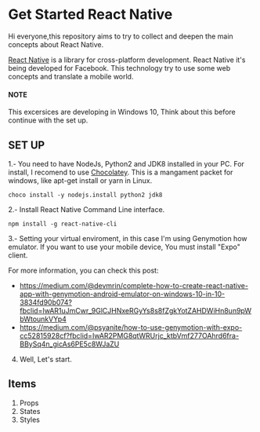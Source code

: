 # Get Started React Native

Hi everyone,this repository aims to try to collect and deepen the main concepts about React Native.

[React Native](https://facebook.github.io/react-native/docs/tutorial) is a library for cross-platform development. React Native it's being developed for Facebook. This technology try to use some web concepts and translate a mobile world.

#### NOTE
This excersices are developing in Windows 10, Think about this before continue with the set up.

## SET UP

1.- You need to have NodeJs, Python2 and JDK8 installed in your PC.
For install, I recomend to use [Chocolatey](https://chocolatey.org/). This is a mangament packet for windows, like apt-get install or yarn 
in Linux.

`
choco install -y nodejs.install python2 jdk8
`

2.- Install React Native Command Line interface.

`
npm install -g react-native-cli
 `

 3.- Setting your virtual enviroment, in this case I'm using Genymotion how emulator. If you want to use your mobile device, You must install "Expo" client.

 For more information, you can check this post:
- https://medium.com/@devmrin/complete-how-to-create-react-native-app-with-genymotion-android-emulator-on-windows-10-in-10-3834fd90b074?fbclid=IwAR1uJmCwr_9GlCJHNxeRGyYs8s8fZgkYotZAHDWiHn8un9pWbWtounkVYp4
- https://medium.com/@psyanite/how-to-use-genymotion-with-expo-cc52815928cf?fbclid=IwAR2PMG8qtWRUrjc_ktbVmf277OAhrd6fra-BBySq4n_gicAs6PE5c8WJaZU


4. Well, Let's start.

## Items

1. Props
2. States
3. Styles
